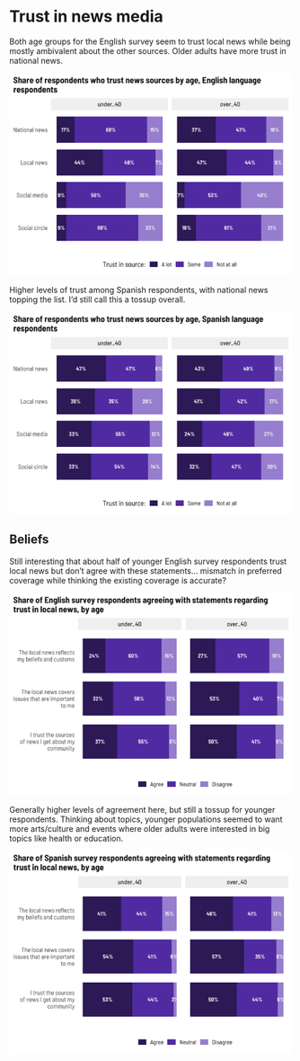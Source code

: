 Trust in news media
================

Both age groups for the English survey seem to trust local news while
being mostly ambivalent about the other sources. Older adults have more
trust in national news.

![](trust_files/figure-gfm/unnamed-chunk-6-1.png)<!-- -->

Higher levels of trust among Spanish respondents, with national news
topping the list. I’d still call this a tossup overall.

![](trust_files/figure-gfm/unnamed-chunk-7-1.png)<!-- -->

## Beliefs

Still interesting that about half of younger English survey respondents
trust local news but don’t agree with these statements… mismatch in
preferred coverage while thinking the existing coverage is accurate?

![](trust_files/figure-gfm/unnamed-chunk-9-1.png)<!-- -->

Generally higher levels of agreement here, but still a tossup for
younger respondents. Thinking about topics, younger populations seemed
to want more arts/culture and events where older adults were interested
in big topics like health or education.

![](trust_files/figure-gfm/unnamed-chunk-10-1.png)<!-- -->
